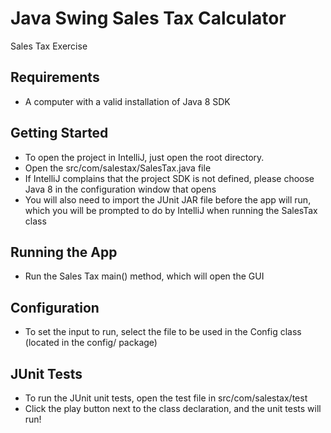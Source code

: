 # Java Swing Sales Tax Calculator
Sales Tax Exercise

## Requirements
* A computer with a valid installation of Java 8 SDK

## Getting Started
* To open the project in IntelliJ, just open the root directory.
* Open the src/com/salestax/SalesTax.java file
* If IntelliJ complains that the project SDK is not defined, please choose Java 8 in the configuration window that opens
* You will also need to import the JUnit JAR file before the app will run, which you will be prompted to do by IntelliJ when running the SalesTax class

## Running the App
* Run the Sales Tax main() method, which will open the GUI

## Configuration
* To set the input to run, select the file to be used in the Config class (located in the config/ package)

## JUnit Tests
* To run the JUnit unit tests, open the test file in src/com/salestax/test
* Click the play button next to the class declaration, and the unit tests will run!
